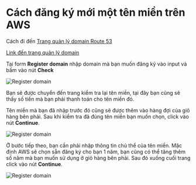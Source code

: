 # Cách đăng ký mới một tên miền trên AWS

Cách đi đến [Trang quản lý domain Route 53](./)

[Link đến trang quản lý domain](https://console.aws.amazon.com/route53/v2/home#Dashboard)

Tại form **Register domain** nhập domain mà bạn muốn đăng ký vào input và bấm vào nút **Check**

![Register domain](https://imgur.com/cMNrjeS.jpg)

Bạn sẽ được chuyển đến trang kiểm tra lại tên miền, tại đây bạn cũng sẽ thấy số tiền mà bạn phải thanh toán cho tên miền đó.

Tên miền mà bạn đã nhập trước đó cũng sẽ được thêm vào hàng đợi của giỏ hàng bên phải. Sau khi kiểm tra đã đúng tên miền bạn muốn chọn, click vào nút **Continue**.

![Register domain](https://imgur.com/bHzoMuu.jpg)

Ở bước tiếp theo, bạn cần phải nhập thông tin chủ thể của tên miền. Mặc định AWS sẽ chọn sẵn đăng ký cho bạn 1 năm, bạn cũng có thể tăng thêm số năm mà bạn muốn sử dụng ở giỏ hàng bên phải. Sau đó xuống cuối trang click vào nút **Continue**.

![Register domain](https://imgur.com/PO1edd6.jpg)